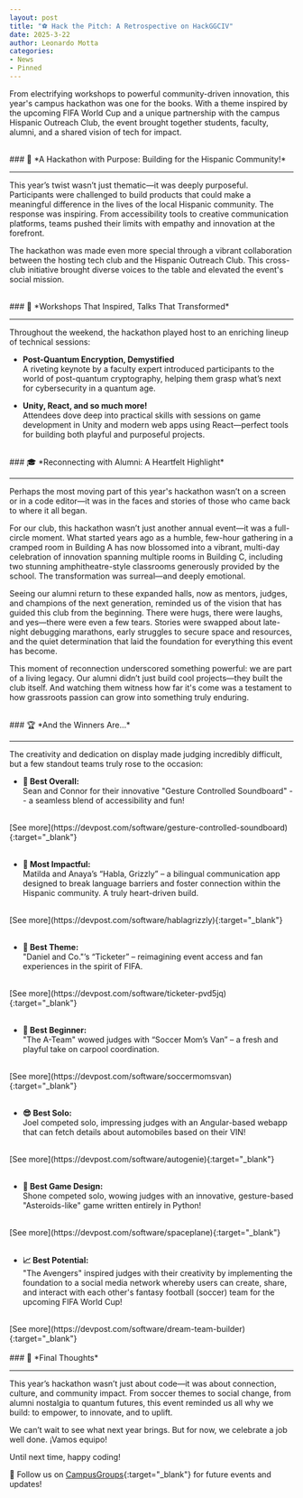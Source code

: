 ```yaml
---
layout: post
title: "⚽ Hack the Pitch: A Retrospective on HackGGCIV"
date: 2025-3-22
author: Leonardo Motta
categories:
- News
- Pinned
---
```


From electrifying workshops to powerful community-driven innovation, this year's campus hackathon was one for the books. With a theme inspired by the upcoming FIFA World Cup and a unique partnership with the campus Hispanic Outreach Club, the event brought together students, faculty, alumni, and a shared vision of tech for impact.

<br>
### 🎯 *A Hackathon with Purpose: Building for the Hispanic Community!*
<hr>

This year’s twist wasn’t just thematic—it was deeply purposeful. Participants were challenged to build products that could make a meaningful difference in the lives of the local Hispanic community. The response was inspiring. From accessibility tools to creative communication platforms, teams pushed their limits with empathy and innovation at the forefront.

The hackathon was made even more special through a vibrant collaboration between the hosting tech club and the Hispanic Outreach Club. This cross-club initiative brought diverse voices to the table and elevated the event's social mission.

<br>
### 🧠 *Workshops That Inspired, Talks That Transformed*
<hr>

Throughout the weekend, the hackathon played host to an enriching lineup of technical sessions:
- **Post-Quantum Encryption, Demystified**<br>
  A riveting keynote by a faculty expert introduced participants to the world of post-quantum cryptography, helping them grasp what’s next for cybersecurity in a quantum age.

- **Unity, React, and so much more!**<br>
  Attendees dove deep into practical skills with sessions on game development in Unity and modern web apps using React—perfect tools for building both playful and purposeful projects.

<br>
### 🎓 *Reconnecting with Alumni: A Heartfelt Highlight*
<hr>

Perhaps the most moving part of this year's hackathon wasn’t on a screen or in a code editor—it was in the faces and stories of those who came back to where it all began.

For our club, this hackathon wasn’t just another annual event—it was a full-circle moment. What started years ago as a humble, few-hour gathering in a cramped room in Building A has now blossomed into a vibrant, multi-day celebration of innovation spanning multiple rooms in Building C, including two stunning amphitheatre-style classrooms generously provided by the school. The transformation was surreal—and deeply emotional.

Seeing our alumni return to these expanded halls, now as mentors, judges, and champions of the next generation, reminded us of the vision that has guided this club from the beginning. There were hugs, there were laughs, and yes—there were even a few tears. Stories were swapped about late-night debugging marathons, early struggles to secure space and resources, and the quiet determination that laid the foundation for everything this event has become.

This moment of reconnection underscored something powerful: we are part of a living legacy. Our alumni didn’t just build cool projects—they built the club itself. And watching them witness how far it's come was a testament to how grassroots passion can grow into something truly enduring.

<br>
### 🏆 *And the Winners Are…*
<hr>

The creativity and dedication on display made judging incredibly difficult, but a few standout teams truly rose to the occasion:

- **🥇 Best Overall:**<br>
  Sean and Connor for their innovative "Gesture Controlled Soundboard" -- a seamless blend of accessibility and fun!
<br>
[See more](https://devpost.com/software/gesture-controlled-soundboard){:target="_blank"}
<br>
<br>

- **💬 Most Impactful:**<br>
  Matilda and Anaya’s “Habla, Grizzly” – a bilingual communication app designed to break language barriers and foster connection within the Hispanic community. A truly heart-driven build.
<br>
[See more](https://devpost.com/software/hablagrizzly){:target="_blank"}
<br>
<br>

- **🎫 Best Theme:**<br>
  "Daniel and Co."’s “Ticketer” – reimagining event access and fan experiences in the spirit of FIFA.
<br>
[See more](https://devpost.com/software/ticketer-pvd5jq){:target="_blank"}
<br>
<br>

- **👶 Best Beginner:**<br>
  "The A-Team" wowed judges with “Soccer Mom’s Van” – a fresh and playful take on carpool coordination.
<br>
[See more](https://devpost.com/software/soccermomsvan){:target="_blank"}
<br>
<br>

- **😎 Best Solo:**<br>
  Joel competed solo, impressing judges with an Angular-based webapp that can fetch details about automobiles based on their VIN!
<br>
[See more](https://devpost.com/software/autogenie){:target="_blank"}
<br>
<br>

- **👾 Best Game Design:**<br>
  Shone competed solo, wowing judges with an innovative, gesture-based "Asteroids-like" game written entirely in Python!
<br>
[See more](https://devpost.com/software/spaceplane){:target="_blank"}
<br>
<br>

- **📈 Best Potential:**<br>
  "The Avengers" inspired judges with their creativity by implementing the foundation to a social media network whereby users can create, share, and interact with each other's fantasy football (soccer) team for the upcoming FIFA World Cup!
<br>
[See more](https://devpost.com/software/dream-team-builder){:target="_blank"}
<br>

<br>
### 🧩 *Final Thoughts*
<hr>

This year’s hackathon wasn’t just about code—it was about connection, culture, and community impact. From soccer themes to social change, from alumni nostalgia to quantum futures, this event reminded us all why we build: to empower, to innovate, and to uplift.

We can’t wait to see what next year brings. But for now, we celebrate a job well done. ¡Vamos equipo!

Until next time, happy coding!

📢 Follow us on [CampusGroups](https://ggc.campusgroups.com/GH/club_signup){:target="_blank"} for future events and updates!
